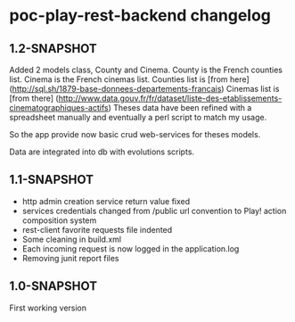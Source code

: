 
poc-play-rest-backend changelog
===============================

1.2-SNAPSHOT
------------
Added 2 models class, County and Cinema. County is the French counties list. Cinema is the French cinemas list.
Counties list is [from here] (http://sql.sh/1879-base-donnees-departements-francais)
Cinemas list is [from there] (http://www.data.gouv.fr/fr/dataset/liste-des-etablissements-cinematographiques-actifs)
Theses data have been refined with a spreadsheet manually and eventually a perl script to match my usage.

So the app provide now basic crud web-services for theses models.

Data are integrated into db with evolutions scripts.

1.1-SNAPSHOT
------------
* http admin creation service return value fixed
* services credentials changed from /public url convention to Play! action composition system
* rest-client favorite requests file indented
* Some cleaning in build.xml
* Each incoming request is now logged in the application.log
* Removing junit report files

1.0-SNAPSHOT
------------
First working version